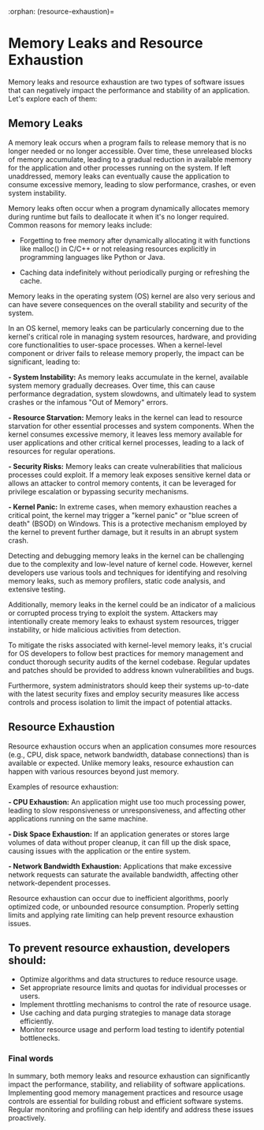 :orphan:
(resource-exhaustion)=

# Memory Leaks and Resource Exhaustion

Memory leaks and resource exhaustion are two types of software issues that can negatively impact the performance and stability of an application. Let's explore each of them:

## Memory Leaks

A memory leak occurs when a program fails to release memory that is no longer needed or no longer accessible. Over time, these unreleased blocks of memory accumulate, leading to a gradual reduction in available memory for the application and other processes running on the system. If left unaddressed, memory leaks can eventually cause the application to consume excessive memory, leading to slow performance, crashes, or even system instability.

Memory leaks often occur when a program dynamically allocates memory during runtime but fails to deallocate it when it's no longer required. Common reasons for memory leaks include:

- Forgetting to free memory after dynamically allocating it with functions like malloc() in C/C++ or not releasing resources explicitly in programming languages like Python or Java.
  
- Caching data indefinitely without periodically purging or refreshing the cache.

Memory leaks in the operating system (OS) kernel are also very serious and can have severe consequences on the overall stability and security of the system.

In an OS kernel, memory leaks can be particularly concerning due to the kernel's critical role in managing system resources, hardware, and providing core functionalities to user-space processes. When a kernel-level component or driver fails to release memory properly, the impact can be significant, leading to:

**- System Instability:** As memory leaks accumulate in the kernel, available system memory gradually decreases. Over time, this can cause performance degradation, system slowdowns, and ultimately lead to system crashes or the infamous "Out of Memory" errors.

**- Resource Starvation:** Memory leaks in the kernel can lead to resource starvation for other essential processes and system components. When the kernel consumes excessive memory, it leaves less memory available for user applications and other critical kernel processes, leading to a lack of resources for regular operations.
  
**- Security Risks:** Memory leaks can create vulnerabilities that malicious processes could exploit. If a memory leak exposes sensitive kernel data or allows an attacker to control memory contents, it can be leveraged for privilege escalation or bypassing security mechanisms.
  
**- Kernel Panic:** In extreme cases, when memory exhaustion reaches a critical point, the kernel may trigger a "kernel panic" or "blue screen of death" (BSOD) on Windows. This is a protective mechanism employed by the kernel to prevent further damage, but it results in an abrupt system crash.

Detecting and debugging memory leaks in the kernel can be challenging due to the complexity and low-level nature of kernel code. However, kernel developers use various tools and techniques for identifying and resolving memory leaks, such as memory profilers, static code analysis, and extensive testing.

Additionally, memory leaks in the kernel could be an indicator of a malicious or corrupted process trying to exploit the system. Attackers may intentionally create memory leaks to exhaust system resources, trigger instability, or hide malicious activities from detection.

To mitigate the risks associated with kernel-level memory leaks, it's crucial for OS developers to follow best practices for memory management and conduct thorough security audits of the kernel codebase. Regular updates and patches should be provided to address known vulnerabilities and bugs. 

Furthermore, system administrators should keep their systems up-to-date with the latest security fixes and employ security measures like access controls and process isolation to limit the impact of potential attacks. 

## Resource Exhaustion

Resource exhaustion occurs when an application consumes more resources (e.g., CPU, disk space, network bandwidth, database connections) than is available or expected. Unlike memory leaks, resource exhaustion can happen with various resources beyond just memory.

Examples of resource exhaustion:

**- CPU Exhaustion:** An application might use too much processing power, leading to slow responsiveness or unresponsiveness, and affecting other applications running on the same machine.
  
**- Disk Space Exhaustion:** If an application generates or stores large volumes of data without proper cleanup, it can fill up the disk space, causing issues with the application or the entire system.
  
**- Network Bandwidth Exhaustion:** Applications that make excessive network requests can saturate the available bandwidth, affecting other network-dependent processes.

Resource exhaustion can occur due to inefficient algorithms, poorly optimized code, or unbounded resource consumption. Properly setting limits and applying rate limiting can help prevent resource exhaustion issues.

## To prevent resource exhaustion, developers should:

- Optimize algorithms and data structures to reduce resource usage.
- Set appropriate resource limits and quotas for individual processes or users.
- Implement throttling mechanisms to control the rate of resource usage.
- Use caching and data purging strategies to manage data storage efficiently.
- Monitor resource usage and perform load testing to identify potential bottlenecks.

### Final words

In summary, both memory leaks and resource exhaustion can significantly impact the performance, stability, and reliability of software applications. Implementing good memory management practices and resource usage controls are essential for building robust and efficient software systems. Regular monitoring and profiling can help identify and address these issues proactively.
